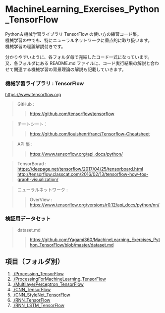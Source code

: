 # MachineLearning_Exercises_Python_TensorFlow
Python＆機械学習ライブラリ TensorFlow の使い方の練習コード集。</br>
機械学習の中でも、特にニューラルネットワークに重点的に取り扱います。</br>
機械学習の理論解説付きです。</br>

分かりやすいように、各フォルダ毎で完結したコード一式になっています。</br>
又、各フォルダにある README.md ファイルに、コード実行結果の解説と合わせて関連する機械学習の背景理論の解説も記載していきます。


### 機械学習ライブラリ : TensorFlow

https://www.tensorflow.org </br>

> GitHub : 
>> https://github.com/tensorflow/tensorflow </br>

> チートシート： </br>
>> https://github.com/louishenrifranc/Tensorflow-Cheatsheet </br>

> API 集 : </br>
>> https://www.tensorflow.org/api_docs/python/ </br>

> TensorBorad : </br>
https://deepage.net/tensorflow/2017/04/25/tensorboard.html </br>
http://tensorflow.classcat.com/2016/02/13/tensorflow-how-tos-graph-visualization/</br>

> ニューラルネットワーク :</br>
>> OverView :</br>
https://www.tensorflow.org/versions/r0.12/api_docs/python/nn/</br>

### 検証用データセット
> dataset.md
>> https://github.com/Yagami360/MachineLearning_Exercises_Python_TensorFlow/blob/master/dataset.md

## 項目（フォルダ別）

1. [./Processing_TensorFlow](https://github.com/Yagami360/MachineLearning_Exercises_Python_TensorFlow/tree/master/Processing_TensorFlow)
1. [./ProcessingForMachineLearning_TensorFlow](https://github.com/Yagami360/MachineLearning_Exercises_Python_TensorFlow/tree/master/ProcessingForMachineLearning_TensorFlow)
1. [./MultilayerPerceptron_TensorFlow](https://github.com/Yagami360/MachineLearning_Exercises_Python_TensorFlow/tree/master/MultilayerPerceptron_TensorFlow)
1. [./CNN_TensorFlow](https://github.com/Yagami360/MachineLearning_Exercises_Python_TensorFlow/tree/master/CNN_TensorFlow)
1. [./CNN_StyleNet_TensorFlow](https://github.com/Yagami360/MachineLearning_Exercises_Python_TensorFlow/tree/master/CNN_StyleNet_TensorFlow)
1. [./RNN_TensorFlow](https://github.com/Yagami360/MachineLearning_Exercises_Python_TensorFlow/tree/master/RNN_TensorFlow)
1. [./RNN_LSTM_TensorFlow](https://github.com/Yagami360/MachineLearning_Exercises_Python_TensorFlow/tree/master/RNN_LSTM_TensorFlow)
